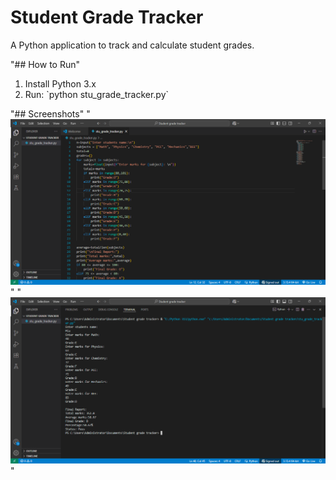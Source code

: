 # Student Grade Tracker 
 
A Python application to track and calculate student grades. 
 
"## How to Run" 
1. Install Python 3.x 
2. Run: \`python stu_grade_tracker.py\` 
 
"## Screenshots" 
"![Code Screenshot](Screenshots/Code.png)" 
"![Output Screenshot](Screenshots/Output.png)" 
